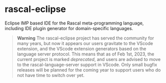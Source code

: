# rascal-eclipse

Eclipse IMP based IDE for the Rascal meta-programming language, including IDE plugin generator for domain-specific languages.

> **Warning**
> The rascal-eclipse project has served the community for many years, but now it appears our users gravitate to the VScode extension,
> and the VScode extension generators based on the language server protocol. This means that as of Feb 1st, 2023, the current project
> is marked *deprecated*, and users are advised to move to the rascal-language-server support in VScode. Only small bugfix releases will
> be planned for the coming year to support users who do not have time to switch over yet. 
